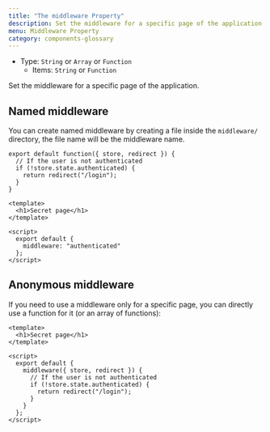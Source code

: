 ```yaml
---
title: "The middleware Property"
description: Set the middleware for a specific page of the application.
menu: Middleware Property
category: components-glossary
---
```


- Type: `String` or `Array` or `Function`
  - Items: `String` or `Function`

Set the middleware for a specific page of the application.

## Named middleware

You can create named middleware by creating a file inside the `middleware/` directory, the file name will be the middleware name.

```js{[middleware/authenticated.js]}
export default function({ store, redirect }) {
  // If the user is not authenticated
  if (!store.state.authenticated) {
    return redirect("/login");
  }
}
```

```html{}[pages/secret.vue]
<template>
  <h1>Secret page</h1>
</template>

<script>
  export default {
    middleware: "authenticated"
  };
</script>
```

## Anonymous middleware

If you need to use a middleware only for a specific page, you can directly use a function for it (or an array of functions):

```html{[pages/secret.vue]}
<template>
  <h1>Secret page</h1>
</template>

<script>
  export default {
    middleware({ store, redirect }) {
      // If the user is not authenticated
      if (!store.state.authenticated) {
        return redirect("/login");
      }
    }
  };
</script>
```
